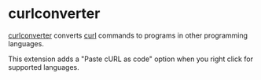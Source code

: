 # curlconverter

[curlconverter](https://curlconverter.com/) converts [curl](https://curl.se/docs/manual.html) commands to programs in other programming languages.

This extension adds a "Paste cURL as code" option when you right click for supported languages.
